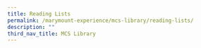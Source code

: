 ```yaml
---
title: Reading Lists
permalink: /marymount-experience/mcs-library/reading-lists/
description: ""
third_nav_title: MCS Library
---
```

